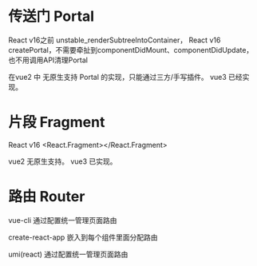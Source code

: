 

# 传送门 Portal

React v16之前 unstable_renderSubtreeIntoContainer，
React v16 createPortal，不需要牵扯到componentDidMount、componentDidUpdate，也不用调用API清理Portal

在vue2 中 无原生支持 Portal 的实现，只能通过三方/手写插件。
vue3 已经实现。


# 片段 Fragment

React v16 <React.Fragment></React.Fragment>

vue2 无原生支持。
vue3 已实现。

# 路由 Router

vue-cli 通过配置统一管理页面路由

create-react-app 嵌入到每个组件里面分配路由

umi(react)  通过配置统一管理页面路由